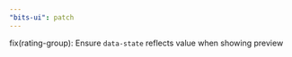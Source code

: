 ```yaml
---
"bits-ui": patch
---
```


fix(rating-group): Ensure `data-state` reflects value when showing preview
